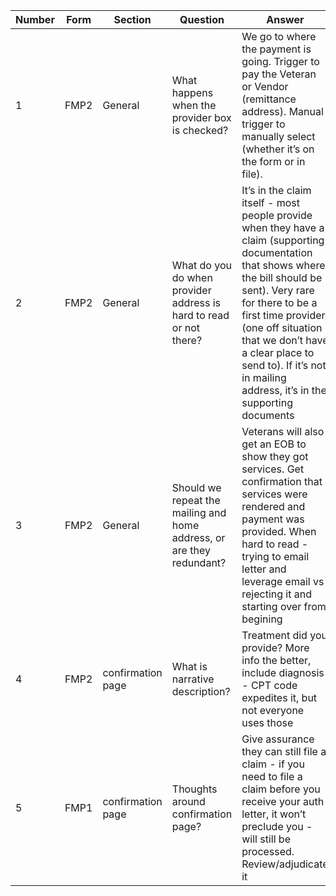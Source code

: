 |Number|Form|Section|Question|Answer|
|---|---|---|---|---|
|1|FMP2|General|What happens when the provider box is checked?|We go to where the payment is going. Trigger to pay the Veteran or Vendor (remittance address). Manual trigger to manually select (whether it’s on the form or in file).|
|2|FMP2|General|What do you do when provider address is hard to read or not there?| It’s in the claim itself -  most people provide when they have a claim (supporting documentation that shows where the bill should be sent). Very rare for there to be a first time provider (one off situation that we don’t have a clear place to send to). If it’s not in mailing address, it’s in the supporting documents|
|3|FMP2|General|Should we repeat the mailing and home address, or are they redundant?|Veterans will also get an EOB to show they got services. Get confirmation that services were rendered and payment was provided. When hard to read - trying to email letter and leverage email vs rejecting it and starting over from begining|
|4|FMP2|confirmation page|What is narrative description?| Treatment did you provide? More info the better, include diagnosis - CPT code expedites it, but not everyone uses those|
|5|FMP1|confirmation page|Thoughts around confirmation page?| Give assurance they can still file a claim - if you need to file a claim before you receive your auth letter, it won’t preclude you - will still be processed. Review/adjudicate it|

